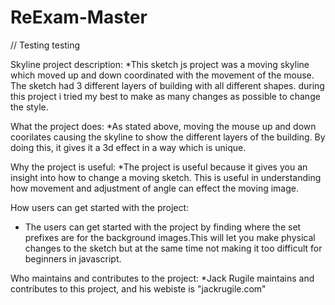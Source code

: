 # ReExam-Master
// Testing testing

Skyline project description: 
*This sketch js project was a moving skyline which moved up and down coordinated with the movement of the mouse. The sketch had 3 different layers of building with all different shapes. during this project i tried my best to make as many changes as possible to change the style. 

What the project does:
*As stated above, moving the mouse up and down coorilates causing the skyline to show the different layers of the building. By doing this, it gives it a 3d effect in a way which is unique. 

Why the project is useful:
*The project is useful because it gives you an insight into how to change a moving sketch. This is useful in understanding how movement and adjustment of angle can effect the moving image. 

How users can get started with the project:
* The users can get started with the project by finding where the set prefixes are for the background images.This will let you make physical changes to the sketch but at the same time not making it too difficult for beginners in javascript. 

Who maintains and contributes to the project:
*Jack Rugile maintains and contributes to this project, and his webiste is "jackrugile.com"